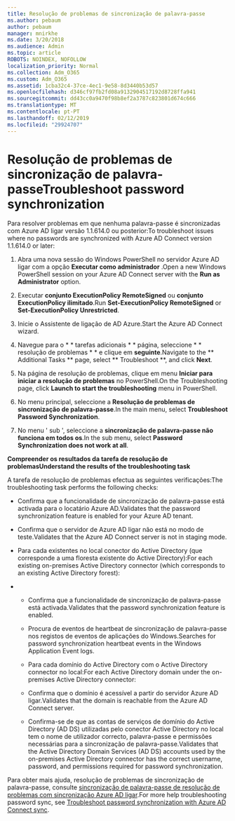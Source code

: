 ```yaml
---
title: Resolução de problemas de sincronização de palavra-passe
ms.author: pebaum
author: pebaum
manager: mnirkhe
ms.date: 3/20/2018
ms.audience: Admin
ms.topic: article
ROBOTS: NOINDEX, NOFOLLOW
localization_priority: Normal
ms.collection: Adm_O365
ms.custom: Adm_O365
ms.assetid: 1cba32c4-37ce-4ec1-9e58-8d3440b53d57
ms.openlocfilehash: d346cf97fb2fd08a9132904517192d8728ffa941
ms.sourcegitcommit: dd43cc0a9470f98b8ef2a3787c823801d674c666
ms.translationtype: MT
ms.contentlocale: pt-PT
ms.lasthandoff: 02/12/2019
ms.locfileid: "29924707"
---
```

# <a name="troubleshoot-password-synchronization"></a><span data-ttu-id="50ca3-102">Resolução de problemas de sincronização de palavra-passe</span><span class="sxs-lookup"><span data-stu-id="50ca3-102">Troubleshoot password synchronization</span></span>

<span data-ttu-id="50ca3-103">Para resolver problemas em que nenhuma palavra-passe é sincronizadas com Azure AD ligar versão 1.1.614.0 ou posterior:</span><span class="sxs-lookup"><span data-stu-id="50ca3-103">To troubleshoot issues where no passwords are synchronized with Azure AD Connect version 1.1.614.0 or later:</span></span>
  
1. <span data-ttu-id="50ca3-104">Abra uma nova sessão do Windows PowerShell no servidor Azure AD ligar com a opção **Executar como administrador** .</span><span class="sxs-lookup"><span data-stu-id="50ca3-104">Open a new Windows PowerShell session on your Azure AD Connect server with the **Run as Administrator** option.</span></span> 
    
2. <span data-ttu-id="50ca3-105">Executar **conjunto ExecutionPolicy RemoteSigned** ou **conjunto ExecutionPolicy ilimitado**.</span><span class="sxs-lookup"><span data-stu-id="50ca3-105">Run **Set-ExecutionPolicy RemoteSigned** or **Set-ExecutionPolicy Unrestricted**.</span></span> 
    
3. <span data-ttu-id="50ca3-106">Inicie o Assistente de ligação de AD Azure.</span><span class="sxs-lookup"><span data-stu-id="50ca3-106">Start the Azure AD Connect wizard.</span></span>
    
4. <span data-ttu-id="50ca3-107">Navegue para o \* \* tarefas adicionais \* \* página, seleccione \* \* resolução de problemas \* \* e clique em **seguinte**.</span><span class="sxs-lookup"><span data-stu-id="50ca3-107">Navigate to the \*\* Additional Tasks \*\* page, select \*\* Troubleshoot \*\*, and click **Next**.</span></span> 
    
5. <span data-ttu-id="50ca3-108">Na página de resolução de problemas, clique em menu **Iniciar para iniciar a resolução de problemas** no PowerShell.</span><span class="sxs-lookup"><span data-stu-id="50ca3-108">On the Troubleshooting page, click **Launch to start the troubleshooting** menu in PowerShell.</span></span> 
    
6. <span data-ttu-id="50ca3-109">No menu principal, seleccione a **Resolução de problemas de sincronização de palavra-passe**.</span><span class="sxs-lookup"><span data-stu-id="50ca3-109">In the main menu, select **Troubleshoot Password Synchronization**.</span></span> 
    
7. <span data-ttu-id="50ca3-110">No menu ' sub ', seleccione a **sincronização de palavra-passe não funciona em todos os**.</span><span class="sxs-lookup"><span data-stu-id="50ca3-110">In the sub menu, select **Password Synchronization does not work at all**.</span></span> 
    
 <span data-ttu-id="50ca3-111">**Compreender os resultados da tarefa de resolução de problemas**</span><span class="sxs-lookup"><span data-stu-id="50ca3-111">**Understand the results of the troubleshooting task**</span></span>
  
<span data-ttu-id="50ca3-112">A tarefa de resolução de problemas efectua as seguintes verificações:</span><span class="sxs-lookup"><span data-stu-id="50ca3-112">The troubleshooting task performs the following checks:</span></span>
  
- <span data-ttu-id="50ca3-113">Confirma que a funcionalidade de sincronização de palavra-passe está activada para o locatário Azure AD.</span><span class="sxs-lookup"><span data-stu-id="50ca3-113">Validates that the password synchronization feature is enabled for your Azure AD tenant.</span></span>
    
- <span data-ttu-id="50ca3-114">Confirma que o servidor de Azure AD ligar não está no modo de teste.</span><span class="sxs-lookup"><span data-stu-id="50ca3-114">Validates that the Azure AD Connect server is not in staging mode.</span></span>
    
- <span data-ttu-id="50ca3-115">Para cada existentes no local conector do Active Directory (que corresponde a uma floresta existente do Active Directory):</span><span class="sxs-lookup"><span data-stu-id="50ca3-115">For each existing on-premises Active Directory connector (which corresponds to an existing Active Directory forest):</span></span>
    
- 
  - <span data-ttu-id="50ca3-116">Confirma que a funcionalidade de sincronização de palavra-passe está activada.</span><span class="sxs-lookup"><span data-stu-id="50ca3-116">Validates that the password synchronization feature is enabled.</span></span>
    
  - <span data-ttu-id="50ca3-117">Procura de eventos de heartbeat de sincronização de palavra-passe nos registos de eventos de aplicações do Windows.</span><span class="sxs-lookup"><span data-stu-id="50ca3-117">Searches for password synchronization heartbeat events in the Windows Application Event logs.</span></span>
    
  - <span data-ttu-id="50ca3-118">Para cada domínio do Active Directory com o Active Directory connector no local:</span><span class="sxs-lookup"><span data-stu-id="50ca3-118">For each Active Directory domain under the on-premises Active Directory connector:</span></span>
    
  - <span data-ttu-id="50ca3-119">Confirma que o domínio é acessível a partir do servidor Azure AD ligar.</span><span class="sxs-lookup"><span data-stu-id="50ca3-119">Validates that the domain is reachable from the Azure AD Connect server.</span></span>
    
  - <span data-ttu-id="50ca3-120">Confirma-se de que as contas de serviços de domínio do Active Directory (AD DS) utilizadas pelo conector Active Directory no local tem o nome de utilizador correcto, palavra-passe e permissões necessárias para a sincronização de palavra-passe.</span><span class="sxs-lookup"><span data-stu-id="50ca3-120">Validates that the Active Directory Domain Services (AD DS) accounts used by the on-premises Active Directory connector has the correct username, password, and permissions required for password synchronization.</span></span>
    
<span data-ttu-id="50ca3-121">Para obter mais ajuda, resolução de problemas de sincronização de palavra-passe, consulte [sincronização de palavra-passe de resolução de problemas com sincronização Azure AD ligar](https://docs.microsoft.com/azure/active-directory/connect/active-directory-aadconnectsync-troubleshoot-password-synchronization).</span><span class="sxs-lookup"><span data-stu-id="50ca3-121">For more help troubleshooting password sync, see [Troubleshoot password synchronization with Azure AD Connect sync](https://docs.microsoft.com/azure/active-directory/connect/active-directory-aadconnectsync-troubleshoot-password-synchronization).</span></span>
  

